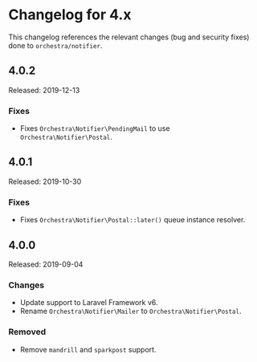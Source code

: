 # Changelog for 4.x

This changelog references the relevant changes (bug and security fixes) done to `orchestra/notifier`.

## 4.0.2

Released: 2019-12-13

### Fixes

* Fixes `Orchestra\Notifier\PendingMail` to use `Orchestra\Notifier\Postal`.

## 4.0.1

Released: 2019-10-30

### Fixes

* Fixes `Orchestra\Notifier\Postal::later()` queue instance resolver.

## 4.0.0

Released: 2019-09-04

### Changes

* Update support to Laravel Framework v6.
* Rename `Orchestra\Notifier\Mailer` to `Orchestra\Notifier\Postal`.

### Removed

* Remove `mandrill` and `sparkpost` support.
